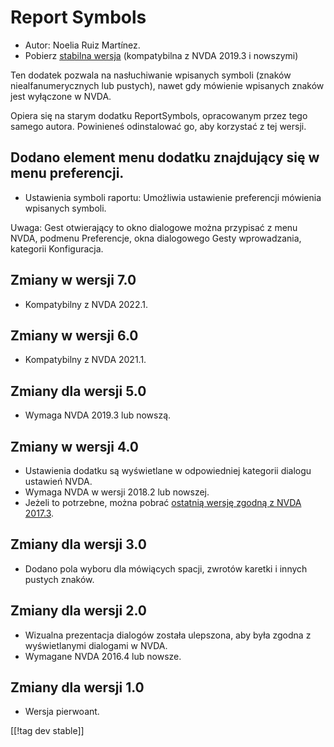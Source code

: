 # Report Symbols #

*	Autor: Noelia Ruiz Martínez.
*	Pobierz [stabilna wersja][1] (kompatybilna z NVDA 2019.3 i nowszymi)

Ten dodatek pozwala na nasłuchiwanie wpisanych symboli (znaków
niealfanumerycznych lub pustych), nawet gdy mówienie wpisanych znaków jest
wyłączone w NVDA.

Opiera się na starym dodatku ReportSymbols, opracowanym przez tego samego
autora. Powinieneś odinstalować go, aby korzystać z tej wersji.

## Dodano element menu dodatku znajdujący się w menu preferencji. ##
*	Ustawienia symboli raportu: Umożliwia ustawienie preferencji mówienia
  wpisanych symboli.

Uwaga: Gest otwierający to okno dialogowe można przypisać z menu NVDA,
podmenu Preferencje, okna dialogowego Gesty wprowadzania, kategorii
Konfiguracja.

## Zmiany w wersji 7.0
* Kompatybilny z NVDA 2022.1.

## Zmiany w wersji 6.0
* Kompatybilny z NVDA 2021.1.

## Zmiany dla wersji 5.0 ##
*	Wymaga NVDA 2019.3 lub nowszą.

## Zmiany w wersji 4.0 ##
* Ustawienia dodatku są wyświetlane w odpowiedniej kategorii dialogu
  ustawień NVDA.
* Wymaga NVDA w wersji 2018.2 lub nowszej.
* Jeżeli to potrzebne, można pobrać [ostatnią wersję zgodną z NVDA
  2017.3][3].

## Zmiany dla wersji 3.0 ##
* Dodano pola wyboru dla mówiących spacji, zwrotów karetki i innych pustych
  znaków.

## Zmiany dla wersji 2.0 ##
*	Wizualna prezentacja dialogów została ulepszona, aby była zgodna z
  wyświetlanymi dialogami w NVDA.
*	Wymagane NVDA 2016.4 lub nowsze.

## Zmiany dla wersji 1.0 ##
*	Wersja pierwoant.

[[!tag dev stable]]

[1]: https://www.nvaccess.org/addonStore/legacy?file=reportSymbols

[3]: https://www.nvaccess.org/addonStore/legacy?file=rsy-o
